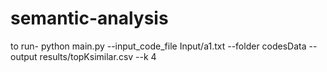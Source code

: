 # semantic-analysis


to run-
python main.py --input_code_file Input/a1.txt --folder codesData --output results/topKsimilar.csv --k 4
